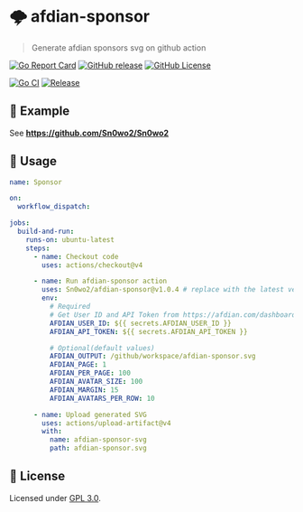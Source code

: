 # 🌩 afdian-sponsor

> Generate afdian sponsors svg on github action

[![Go Report Card](https://goreportcard.com/badge/github.com/Sn0wo2/afdian-sponsor)](https://goreportcard.com/report/github.com/Sn0wo2/afdian-sponsor)
[![GitHub release](https://img.shields.io/github/v/release/Sn0wo2/afdian-sponsor?color=blue)](https://github.com/Sn0wo2/afdian-sponsor/releases)
[![GitHub License](https://img.shields.io/github/license/Sn0wo2/afdian-sponsor)](LICENSE)

[![Go CI](https://github.com/Sn0wo2/afdian-sponsor/actions/workflows/go.yml/badge.svg)](https://github.com/Sn0wo2/afdian-sponsor/actions/workflows/go.yml)
[![Release](https://github.com/Sn0wo2/afdian-sponsor/actions/workflows/release.yml/badge.svg)](https://github.com/Sn0wo2/afdian-sponsor/actions/workflows/release.yml)

## 👀 Example

See **https://github.com/Sn0wo2/Sn0wo2**

## 🚀 Usage

```yaml
name: Sponsor

on:
  workflow_dispatch:

jobs:
  build-and-run:
    runs-on: ubuntu-latest
    steps:
      - name: Checkout code
        uses: actions/checkout@v4

      - name: Run afdian-sponsor action
        uses: Sn0wo2/afdian-sponsor@v1.0.4 # replace with the latest version
        env:
          # Required
          # Get User ID and API Token from https://afdian.com/dashboard/dev
          AFDIAN_USER_ID: ${{ secrets.AFDIAN_USER_ID }}
          AFDIAN_API_TOKEN: ${{ secrets.AFDIAN_API_TOKEN }}

          # Optional(default values)
          AFDIAN_OUTPUT: /github/workspace/afdian-sponsor.svg
          AFDIAN_PAGE: 1
          AFDIAN_PER_PAGE: 100
          AFDIAN_AVATAR_SIZE: 100
          AFDIAN_MARGIN: 15
          AFDIAN_AVATARS_PER_ROW: 10

      - name: Upload generated SVG
        uses: actions/upload-artifact@v4
        with:
          name: afdian-sponsor-svg
          path: afdian-sponsor.svg
```

## 📄 **License**

Licensed under [GPL 3.0](LICENSE).
